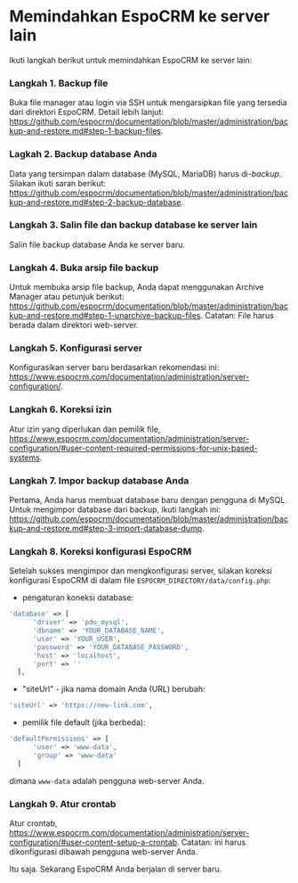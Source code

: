 # Memindahkan EspoCRM ke server lain

Ikuti langkah berikut untuk memindahkan EspoCRM ke server lain:

### Langkah 1. Backup file

Buka file manager atau login via SSH untuk mengarsipkan file yang tersedia dari direktori EspoCRM. Detail lebih lanjut:
https://github.com/espocrm/documentation/blob/master/administration/backup-and-restore.md#step-1-backup-files.

### Lagkah 2. Backup database Anda

Data yang tersimpan dalam database (MySQL, MariaDB) harus di-_backup_. Silakan ikuti saran berikut:
https://github.com/espocrm/documentation/blob/master/administration/backup-and-restore.md#step-2-backup-database.

### Langkah 3. Salin file dan backup database ke server lain

Salin file backup database Anda ke server baru.

### Langkah 4. Buka arsip file backup

Untuk membuka arsip file backup, Anda dapat menggunakan Archive Manager atau petunjuk berikut:
https://github.com/espocrm/documentation/blob/master/administration/backup-and-restore.md#step-1-unarchive-backup-files.
Catatan: File harus berada dalam direktori web-server.

### Langkah 5. Konfigurasi server

Konfigurasikan server baru berdasarkan rekomendasi ini: https://www.espocrm.com/documentation/administration/server-configuration/.

### Langkah 6. Koreksi izin

Atur izin yang diperlukan dan pemilik file, https://www.espocrm.com/documentation/administration/server-configuration/#user-content-required-permissions-for-unix-based-systems.

### Langkah 7. Impor backup database Anda

Pertama, Anda harus membuat database baru dengan pengguna di MySQL. Untuk mengimpor database dari backup, ikuti langkah ini:
https://github.com/espocrm/documentation/blob/master/administration/backup-and-restore.md#step-3-import-database-dump.

### Langkah 8. Koreksi konfigurasi EspoCRM

Setelah sukses mengimpor dan mengkonfigurasi server, silakan koreksi konfigurasi EspoCRM di dalam file `ESPOCRM_DIRECTORY/data/config.php`:

 * pengaturan koneksi database:
  
  ```php
  'database' => [
        'driver' => 'pdo_mysql',
        'dbname' => 'YOUR_DATABASE_NAME',
        'user' => 'YOUR_USER',
        'password' => 'YOUR_DATABASE_PASSWORD',
        'host' => 'localhost',
        'port' => ''
    ],
  ```
   
   * "siteUrl" - jika nama domain Anda (URL) berubah:
  
  ```php
  'siteUrl' => 'https://new-link.com',
  ```
  
  * pemilik file default (jika berbeda):
  
  ```php
  'defaultPermissions' => [
        'user' => 'www-data',
        'group' => 'www-data'
    ]
  ```

  dimana `www-data` adalah pengguna web-server Anda.

### Langkah 9. Atur crontab

Atur crontab, https://www.espocrm.com/documentation/administration/server-configuration/#user-content-setup-a-crontab.
Catatan: ini harus dikonfigurasi dibawah pengguna web-server Anda.

Itu saja. Sekarang EspoCRM Anda berjalan di server baru.
